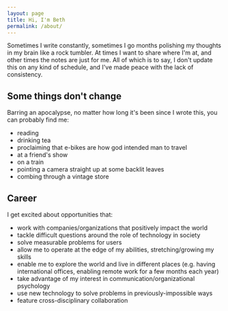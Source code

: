 ```yaml
---
layout: page
title: Hi, I'm Beth
permalink: /about/
---
```


Sometimes I write constantly, sometimes I go months polishing my thoughts in my brain like a rock tumbler. At times I want to share where I'm at, and other times the notes are just for me. All of which is to say, I don't update this on any kind of schedule, and I've made peace with the lack of consistency.

## Some things don't change ##
Barring an apocalypse, no matter how long it's been since I wrote this, you can probably find me:
- reading
- drinking tea
- proclaiming that e-bikes are how god intended man to travel
- at a friend's show
- on a train
- pointing a camera straight up at some backlit leaves
- combing through a vintage store

## Career ##
I get excited about opportunities that:
- work with companies/organizations that positively impact the world
- tackle difficult questions around the role of technology in society
- solve measurable problems for users
- allow me to operate at the edge of my abilities, stretching/growing my skills
- enable me to explore the world and live in different places (e.g. having international offices, enabling remote work for a few months each year)
- take advantage of my interest in communication/organizational psychology
- use new technology to solve problems in previously-impossible ways
- feature cross-disciplinary collaboration
